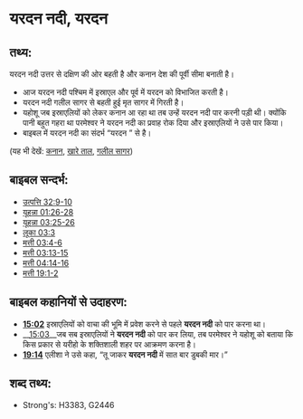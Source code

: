 # यरदन नदी, यरदन #

## तथ्य: ##

यरदन नदी उत्तर से दक्षिण की ओर बहती है और कनान देश की पूर्वी सीमा बनाती है।

* आज यरदन नदी पश्चिम में इस्राएल और पूर्व में यरदन को विभाजित करती है। 
* यरदन नदी गलील सागर से बहती हुई मृत सागर में गिरती है।
* यहोशू जब इस्राएलियों को लेकर कनान आ रहा था तब उन्हें यरदन नदी पार करनी पड़ी थी। क्योंकि पानी बहुत गहरा था परमेश्वर ने यरदन नदी का प्रवाह रोक दिया और इस्राएलियों ने उसे पार किया।
* बाइबल में यरदन नदी का संदर्भ “यरदन ” से है।

(यह भी देखें: [कनान](../names/canaan.md), [खारे ताल](../names/saltsea.md), [गलील सागर](../names/seaofgalilee.md))

## बाइबल सन्दर्भ: ##

* [उत्पत्ति 32:9-10](rc://hi/tn/help/gen/32/09)
* [यूहन्ना 01:26-28](rc://hi/tn/help/jhn/01/26)
* [यूहन्ना 03:25-26](rc://hi/tn/help/jhn/03/25)
* [लूका 03:3](rc://hi/tn/help/luk/03/03)
* [मत्ती 03:4-6](rc://hi/tn/help/mat/03/04)
* [मत्ती 03:13-15](rc://hi/tn/help/mat/03/13)
* [मत्ती 04:14-16](rc://hi/tn/help/mat/04/14)
* [मत्ती 19:1-2](rc://hi/tn/help/mat/19/01)

## बाइबल कहानियों से उदाहरण: ##

* __[15:02](rc://hi/tn/help/obs/15/02)__ इस्राएलियों को वाचा की भूमि में प्रवेश करने से पहले __यरदन नदी__ को पार करना था। 
* __[15:03](rc://hi/tn/help/obs/15/03)__जब सब इस्राएलियों ने __यरदन नदी__ को पार कर लिया, तब परमेश्वर ने यहोशू को बताया कि किस प्रकार से यरीहो के शक्तिशाली शहर पर आक्रमण करना है। 
* __[19:14](rc://hi/tn/help/obs/19/14)__ एलीशा ने उसे कहा, “तू जाकर __यरदन नदी__ में सात बार डुबकी मार।”

## शब्द तथ्य: ##

* Strong's: H3383, G2446

